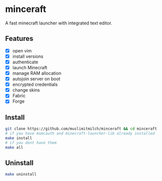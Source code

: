# minceraft
A fast minecraft launcher with integrated text editor.

## Features

- [x] open vim
- [x] install versions
- [x] authenticate
- [x] launch Minecraft
- [x] manage RAM allocation
- [x] autojoin server on boot
- [x] encrypted credentials
- [x] change skins
- [x] Fabric
- [x] Forge

## Install

```bash
git clone https://github.com/muslimitmilch/minceraft && cd minceraft
# if you have msmcauth and minecraft-launcher-lib already installed
make install
# if you dont have them
make all
```

## Uninstall

```bash
make uninstall
```
